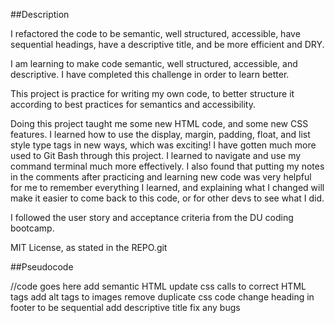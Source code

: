 ##Description

I refactored the code to be semantic, well structured, accessible, have sequential headings, have a descriptive title, and be more efficient and DRY.

I am learning to make code semantic, well structured, accessible, and descriptive. I have completed this challenge in order to learn better.

This project is practice for writing my own code, to better structure it according to best practices for semantics and accessibility.

Doing this project taught me some new HTML code, and some new CSS features. I learned how to use the display, margin, padding, float, and list style type tags in new ways, which was exciting! I have gotten much more used to Git Bash through this project. I learned to navigate and use my command terminal much more effectively. I also found that putting my notes in the comments after practicing and learning new code was very helpful for me to remember everything I learned, and explaining what I changed will make it easier to come back to this code, or for other devs to see what I did.

I followed the user story and acceptance criteria from the DU coding bootcamp.

MIT License, as stated in the REPO.git

##Pseudocode

//code goes here
add semantic HTML
update css calls to correct HTML tags
add alt tags to images
remove duplicate css code
change heading in footer to be sequential
add descriptive title
fix any bugs
